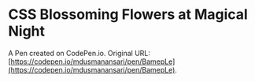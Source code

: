 # CSS Blossoming Flowers at Magical Night 

A Pen created on CodePen.io. Original URL: [https://codepen.io/mdusmanansari/pen/BamepLe](https://codepen.io/mdusmanansari/pen/BamepLe).

